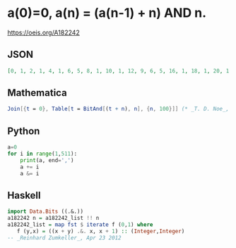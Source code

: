 # a\(0\)\=0, a\(n\) \= \(a\(n\-1\) \+ n\) AND n\.
https://oeis.org/A182242
## JSON
```JSON
[0, 1, 2, 1, 4, 1, 6, 5, 8, 1, 10, 1, 12, 9, 6, 5, 16, 1, 18, 1, 20, 1, 22, 5, 24, 17, 10, 1, 28, 25, 22, 21, 32, 1, 34, 1, 36, 1, 38, 5, 40, 1, 42, 1, 44, 9, 38, 5, 48, 33, 18, 1, 52, 33, 22, 5, 56, 49, 42, 33, 28, 25, 22, 21, 64, 1, 66, 1, 68, 1, 70, 5, 72, 1]
```
## Mathematica
```Mathematica
Join[{t = 0}, Table[t = BitAnd[(t + n), n], {n, 100}]] (* _T. D. Noe_, Apr 21 2012 *)
```
## Python
```Python
a=0
for i in range(1,511):
    print(a, end=',')
    a += i
    a &= i
```
## Haskell
```Haskell
import Data.Bits ((.&.))
a182242 n = a182242_list !! n
a182242_list = map fst $ iterate f (0,1) where
   f (y,x) = ((x + y) .&. x, x + 1) :: (Integer,Integer)
-- _Reinhard Zumkeller_, Apr 23 2012
```
